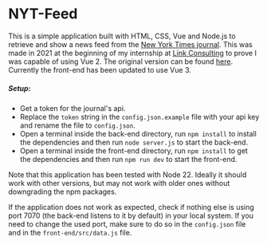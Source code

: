 # NYT-Feed
This is a simple application built with HTML, CSS, Vue and Node.js to retrieve and show a news feed from the [New York Times journal](https://www.nytimes.com/). This was made in 2021 at the beginning of my internship at [Link Consulting](https://linkconsulting.com/) to prove I was capable of using Vue 2. The original version can be found [here](https://github.com/Jorge-L-F/NYT-Feed/tree/original). Currently the front-end has been updated to use Vue 3.

##### Setup:
- Get a token for the journal's api.
- Replace the `token` string in the `config.json.example` file with your api key and rename the file to `config.json`.
- Open a terminal inside the back-end directory, run `npm install` to install the dependencies and then run `node server.js` to start the back-end.
- Open a terminal inside the front-end directory, run `npm install` to get the dependencies and then run `npm run dev` to start the front-end.

Note that this application has been tested with Node 22. Ideally it should work with other versions, but may not work with older ones without downgrading the npm packages.

If the application does not work as expected, check if nothing else is using port 7070 (the back-end listens to it by default) in your local system. If you need to change the used port, make sure to do so in the `config.json` file and in the `front-end/src/data.js` file.
